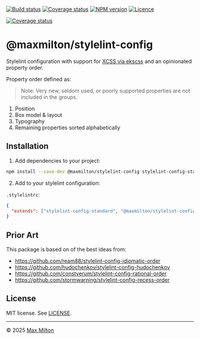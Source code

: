 [![Build status](https://badgen.net/github/checks/maxmilton/stylelint-config?label=ci)](https://github.com/maxmilton/stylelint-config/actions)
[![Coverage status](https://badgen.net/codeclimate/coverage/maxmilton/stylelint-config)](https://codeclimate.com/github/maxmilton/stylelint-config)
[![NPM version](https://badgen.net/npm/v/@maxmilton/stylelint-config)](https://www.npmjs.com/package/@maxmilton/stylelint-config)
[![Licence](https://badgen.net/github/license/maxmilton/stylelint-config)](https://github.com/maxmilton/stylelint-config/blob/master/LICENSE)

<!-- TODO: Migrate to badgen.net once it supports qlty.sh -->
[![Coverage status](https://qlty.sh/badges/b2eae760-4e08-4c6e-9e58-8aa409b620fe/test_coverage.svg)](https://qlty.sh/gh/maxmilton/projects/stylelint-config)

# @maxmilton/stylelint-config

Stylelint configuration with support for [XCSS via ekscss](https://github.com/maxmilton/ekscss) and an opinionated property order.

Property order defined as:

> Note: Very new, seldom used, or poorly supported properties are not included in the groups.

1. Position
1. Box model & layout
1. Typography
1. Remaining properties sorted alphabetically

## Installation

1. Add dependencies to your project:

```sh
npm install --save-dev @maxmilton/stylelint-config stylelint-config-standard
```

2. Add to your stylelint configuration:

`.stylelintrc`:

```json
{
  "extends": ["stylelint-config-standard", "@maxmilton/stylelint-config"]
}
```

## Prior Art

This package is based on of the best ideas from:

- <https://github.com/ream88/stylelint-config-idiomatic-order>
- <https://github.com/hudochenkov/stylelint-config-hudochenkov>
- <https://github.com/constverum/stylelint-config-rational-order>
- <https://github.com/stormwarning/stylelint-config-recess-order>

## License

MIT license. See [LICENSE](https://github.com/maxmilton/stylelint-config/blob/master/LICENSE).

---

© 2025 [Max Milton](https://maxmilton.com)

